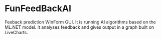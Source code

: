 # FunFeedBackAI
Feeback prediction WinForm GUI. 
It is running AI algorithms based on the ML.NET model. 
It analyses feedback and gives output in a graph built on LiveCharts.
